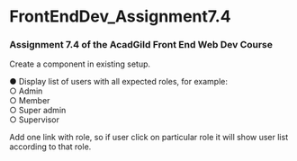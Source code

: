 # FrontEndDev_Assignment7.4
### Assignment 7.4 of the AcadGild Front End Web Dev Course

Create a component in existing setup.  

● Display list of users with all expected roles, for example:  
○ Admin  
○ Member  
○ Super admin  
○ Supervisor  

Add one link with role, so if user click on particular role it will show user list according to that role.